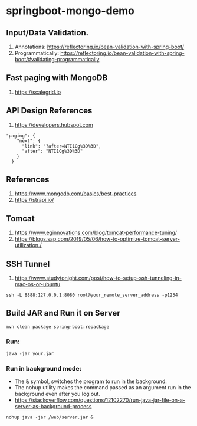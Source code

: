 # springboot-mongo-demo

## Input/Data Validation.
1. Annotations: https://reflectoring.io/bean-validation-with-spring-boot/
2. Programmatically: https://reflectoring.io/bean-validation-with-spring-boot/#validating-programmatically

## Fast paging with MongoDB
1. https://scalegrid.io


## API Design References
1. https://developers.hubspot.com

```
"paging": {
    "next": {
      "link": "?after=NTI1Cg%3D%3D",
      "after": "NTI1Cg%3D%3D"
    }
  }
```

## References
1. https://www.mongodb.com/basics/best-practices
2. https://strapi.io/

## Tomcat
1. https://www.eginnovations.com/blog/tomcat-performance-tuning/
2. https://blogs.sap.com/2019/05/06/how-to-optimize-tomcat-server-utilization./

## SSH Tunnel
1. https://www.studytonight.com/post/how-to-setup-ssh-tunneling-in-mac-os-or-ubuntu

```
ssh -L 8888:127.0.0.1:8080 root@your_remote_server_address -p1234
```
## Build JAR and Run it on Server
```
mvn clean package spring-boot:repackage
```
### Run:
```
java -jar your.jar
```
### Run in background mode:

- The & symbol, switches the program to run in the background.
- The nohup utility makes the command passed as an argument run in the background even after you log out.
- https://stackoverflow.com/questions/12102270/run-java-jar-file-on-a-server-as-background-process
```
nohup java -jar /web/server.jar &
```
